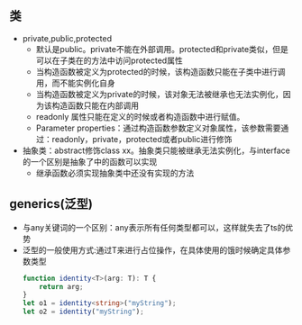 ## 类
* private,public,protected
    * 默认是public。private不能在外部调用。protected和private类似，但是可以在子类在的方法中访问protected属性
    * 当构造函数被定义为protected的时候，该构造函数只能在子类中进行调用，而不能实例化自身
    * 当构造函数被定义为private的时候，该对象无法被继承也无法实例化，因为该构造函数只能在内部调用
    * readonly 属性只能在定义的时候或者构造函数中进行赋值。
    * Parameter properties：通过构造函数参数定义对象属性，该参数需要通过：readonly，private，protected或者public进行修饰
* 抽象类：abstract修饰class xx。抽象类只能被继承无法实例化，与interface的一个区别是抽象了中的函数可以实现
    * 继承函数必须实现抽象类中还没有实现的方法 
## generics(泛型)
* 与any关键词的一个区别：any表示所有任何类型都可以，这样就失去了ts的优势
* 泛型的一般使用方式:通过T来进行占位操作，在具体使用的饿时候确定具体参数类型
    ```typescript
    function identity<T>(arg: T): T {
        return arg;
    }
    let o1 = identity<string>("myString");
    let o2 = identity("myString");
    ```

